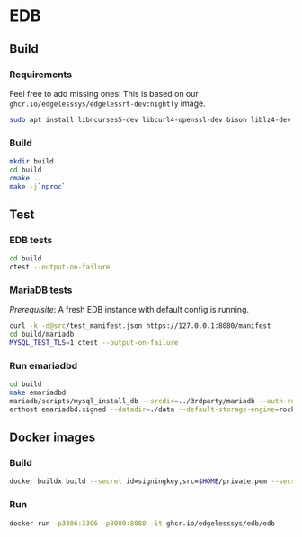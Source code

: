# EDB

## Build
### Requirements
Feel free to add missing ones! This is based on our `ghcr.io/edgelesssys/edgelessrt-dev:nightly` image.
```sh
sudo apt install libncurses5-dev libcurl4-openssl-dev bison liblz4-dev bbe
```

### Build
```sh
mkdir build
cd build
cmake ..
make -j`nproc`
```

## Test

### EDB tests
```sh
cd build
ctest --output-on-failure
```

### MariaDB tests
*Prerequisite*: A fresh EDB instance with default config is running.
```sh
curl -k -d@src/test_manifest.json https://127.0.0.1:8080/manifest
cd build/mariadb
MYSQL_TEST_TLS=1 ctest --output-on-failure
```

### Run emariadbd
```sh
cd build
make emariadbd
mariadb/scripts/mysql_install_db --srcdir=../3rdparty/mariadb --auth-root-authentication-method=normal
erthost emariadbd.signed --datadir=./data --default-storage-engine=rocksdb
```

## Docker images

### Build

```sh
docker buildx build --secret id=signingkey,src=$HOME/private.pem --secret id=repoaccess,src=$HOME/.netrc --tag ghcr.io/edgelesssys/edb/edb -f dockerfiles/Dockerfile.edb .
```

### Run

```sh
docker run -p3306:3306 -p8080:8080 -it ghcr.io/edgelesssys/edb/edb
```

